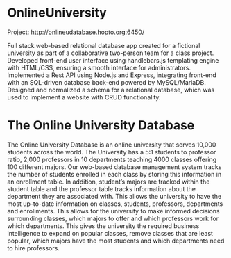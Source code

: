 # OnlineUniversity

Project: http://onlineudatabase.hopto.org:6450/

Full stack web-based relational database app created for a fictional university as part of a collaborative two-person team for a class project. Developed front-end user interface using handlebars.js templating engine with HTML/CSS, ensuring a smooth
interface for administrators. Implemented a Rest API using Node.js and Express, integrating front-end with an SQL-driven database back-end
powered by MySQL/MariaDB. Designed and normalized a schema for a relational database, which was used to implement a website with CRUD functionality. 

# The Online University Database

The Online University Database is an online university that serves 10,000 students across the world. The University has a 5:1 students to professor ratio, 2,000 professors in 10 departments teaching 4000 classes offering 100 different majors. Our web-based database management system tracks the number of students enrolled in each class by storing this information in an enrollment table. In addition, student’s majors are tracked within the student table and the professor table tracks information about the department they are associated with. This allows the university to have the most up-to-date information on classes, students, professors, departments and enrollments. This allows for the university to make informed decisions surrounding classes, which majors to offer and which professors work for which departments. This gives the university the required business intelligence to expand on popular classes, remove classes that are least popular, which majors have the most students and which departments need to hire professors.
